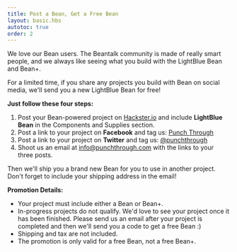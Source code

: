 ```yaml
---
title: Post a Bean, Get a Free Bean
layout: basic.hbs
autotoc: true
order: 2
---
```


We love our Bean users. The Beantalk community is made of really smart people, and we always like seeing what you build with the LightBlue Bean and Bean+.

For a limited time, if you share any projects you build with Bean on social media, we'll send you a new LightBlue Bean for free!

**Just follow these four steps:**

1. Post your Bean-powered project on [Hackster.io](http://hackster.io/punchthrough) and include **LightBlue Bean** in the Components and Supplies section.
2. Post a link to your project on **Facebook** and tag us: [Punch Through](https://www.facebook.com/punchthroughdesign)
3. Post a link to your project on **Twitter** and tag us: [@punchthrough](https://twitter.com/punchthrough)
4. Shoot us an email at [info@punchthrough.com](mailto:info@punchthrough.com) with the links to your three posts.

Then we'll ship you a brand new Bean for you to use in another project. Don't forget to include your shipping address in the email!

**Promotion Details:**

- Your project must include either a Bean or Bean+. 
- In-progress projects do not qualify. We'd love to see your project once it has been finished. Please send us an email after your project is completed and then we'll send you a code to get a free Bean :)
- Shipping and tax are not included.
- The promotion is only valid for a free Bean, not a free Bean+. 
